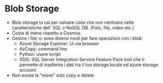 # Blob Storage

- Blob storage lo usi per salvare cose che non rientrano nelle caratteristiche dell' SQL o NoSQL DB. (Foto, file, video etc.)
- Costa di meno rispetto a Cosmos
- Gestire i file: ci sono diversi modi per fare operazioni con i blob:
  - Azure Storage Explorer: Ui via browser
  - AzCopy: command line
  - Python: usare script
  - SSIS: SQL Server Integration Service Feature Pack tool che ti permette di trasferire i dati tra il tuo storage locale ed azure storage account
- Non esiste la "move" solo copy e delete